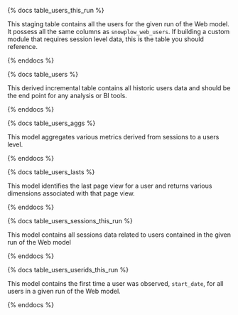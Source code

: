 
{% docs table_users_this_run %}

This staging table contains all the users for the given run of the Web model. It possess all the same columns as `snowplow_web_users`. If building a custom module that requires session level data, this is the table you should reference.

{% enddocs %}


{% docs table_users %}

This derived incremental table contains all historic users data and should be the end point for any analysis or BI tools.

{% enddocs %}


{% docs table_users_aggs %}

This model aggregates various metrics derived from sessions to a users level.

{% enddocs %}


{% docs table_users_lasts %}

This model identifies the last page view for a user and returns various dimensions associated with that page view.

{% enddocs %}


{% docs table_users_sessions_this_run %}

This model contains all sessions data related to users contained in the given run of the Web model 

{% enddocs %}

{% docs table_users_userids_this_run %}

This model contains the first time a user was observed, `start_date`, for all users in a given run of the Web model.

{% enddocs %}
